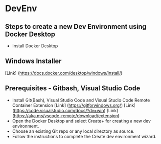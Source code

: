 # DevEnv
## Steps to create a new Dev Environment using Docker Desktop
* Install Docker Desktop  
## Windows Installer 
[Link] (https://docs.docker.com/desktop/windows/install/)
## Prerequisites - Gitbash, Visual Studio Code
* Install Git(Bash), Visual Studio Code and Visual Studio Code Remote Container Extension
[Link] (https://gitforwindows.org/)
[Link] (https://code.visualstudio.com/docs/?dv=win)
[Link] (https://aka.ms/vscode-remote/download/extension)
* Open the Docker Desktop and select Create+ for creating a new dev environment. 
* Choose an existing Git repo or any local directory as source. 
* Follow the instructions to complete the Create dev environment wizard. 
